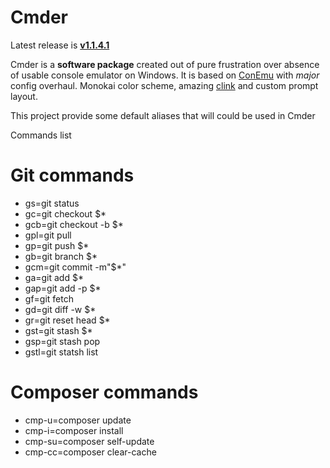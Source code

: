 # Cmder

Latest release is **[v1.1.4.1](https://github.com/bliker/cmder/releases/tag/v1.1.4.1)**

Cmder is a **software package** created out of pure frustration over absence of usable console emulator on Windows. It is based on [ConEmu](https://code.google.com/p/conemu-maximus5/) with *major* config overhaul. Monokai color scheme, amazing [clink](https://github.com/mridgers/clink) and custom prompt layout.

This project provide some default aliases that will could be used in Cmder

Commands list

# Git commands
* gs=git status
* gc=git checkout $*
* gcb=git checkout -b $*
* gpl=git pull
* gp=git push $*
* gb=git branch $*
* gcm=git commit -m"$*"
* ga=git add $*
* gap=git add -p $*
* gf=git fetch
* gd=git diff -w $*
* gr=git reset head $*
* gst=git stash $*
* gsp=git stash pop
* gstl=git statsh list

# Composer commands
* cmp-u=composer update
* cmp-i=composer install
* cmp-su=composer self-update
* cmp-cc=composer clear-cache
